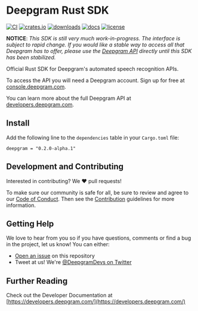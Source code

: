 # Deepgram Rust SDK

[![CI](https://github.com/deepgram-devs/deepgram-rust-sdk/actions/workflows/ci.yaml/badge.svg?branch=main)](https://github.com/deepgram-devs/deepgram-rust-sdk/actions/workflows/ci.yaml)
[![crates.io](https://img.shields.io/crates/v/deepgram)](https://crates.io/crates/deepgram)
[![downloads](https://img.shields.io/crates/d/deepgram)](https://crates.io/crates/deepgram)
[![docs](https://img.shields.io/docsrs/deepgram)](https://docs.rs/deepgram)
[![license](https://img.shields.io/crates/l/deepgram)](./LICENSE)

**NOTICE**: *This SDK is still very much work-in-progress. The interface is subject to rapid change.
If you would like a stable way to access all that Deepgram has to offer, please use the
[Deepgram API](https://developers.deepgram.com/api-reference/) directly until this SDK has been stabilized.*

Official Rust SDK for Deepgram's automated speech recognition APIs.

To access the API you will need a Deepgram account. Sign up for free at [console.deepgram.com](https://console.deepgram.com/signup?utm_medium=github&utm_source=DEVREL&utm_content=deepgram-rust-sdk).

You can learn more about the full Deepgram API at [developers.deepgram.com](https://developers.deepgram.com).

## Install

Add the following line to the `dependencies` table in your `Cargo.toml` file:

```
deepgram = "0.2.0-alpha.1"
```

## Development and Contributing

Interested in contributing? We ❤️ pull requests!

To make sure our community is safe for all, be sure to review and agree to our
[Code of Conduct](./CODE_OF_CONDUCT.md). Then see the
[Contribution](./CONTRIBUTING.md) guidelines for more information.

## Getting Help

We love to hear from you so if you have questions, comments or find a bug in the
project, let us know! You can either:

- [Open an issue](https://github.com/deepgram-devs/deepgram-rust-sdk/issues/new) on this repository
- Tweet at us! We're [@DeepgramDevs on Twitter](https://twitter.com/DeepgramDevs)

## Further Reading

Check out the Developer Documentation at [https://developers.deepgram.com/](https://developers.deepgram.com/)
